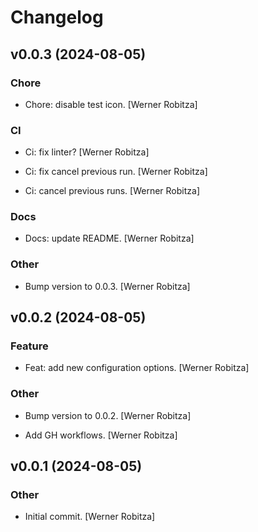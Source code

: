 # Changelog


## v0.0.3 (2024-08-05)

### Chore

* Chore: disable test icon. [Werner Robitza]

### CI

* Ci: fix linter? [Werner Robitza]

* Ci: fix cancel previous run. [Werner Robitza]

* Ci: cancel previous runs. [Werner Robitza]

### Docs

* Docs: update README. [Werner Robitza]

### Other

* Bump version to 0.0.3. [Werner Robitza]


## v0.0.2 (2024-08-05)

### Feature

* Feat: add new configuration options. [Werner Robitza]

### Other

* Bump version to 0.0.2. [Werner Robitza]

* Add GH workflows. [Werner Robitza]


## v0.0.1 (2024-08-05)

### Other

* Initial commit. [Werner Robitza]


